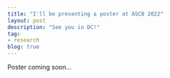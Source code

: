 ```yaml
---
title: "I'll be presenting a poster at ASCB 2022"
layout: post
description: "See you in DC!" 
tag:
- research
blog: true
---
```


Poster coming soon...
